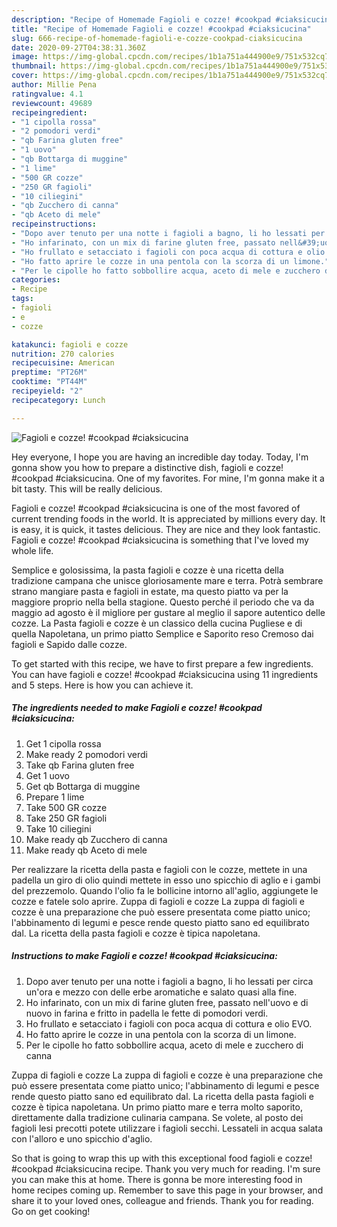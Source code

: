 ```yaml
---
description: "Recipe of Homemade Fagioli e cozze! #cookpad #ciaksicucina"
title: "Recipe of Homemade Fagioli e cozze! #cookpad #ciaksicucina"
slug: 666-recipe-of-homemade-fagioli-e-cozze-cookpad-ciaksicucina
date: 2020-09-27T04:38:31.360Z
image: https://img-global.cpcdn.com/recipes/1b1a751a444900e9/751x532cq70/fagioli-e-cozze-cookpad-ciaksicucina-recipe-main-photo.jpg
thumbnail: https://img-global.cpcdn.com/recipes/1b1a751a444900e9/751x532cq70/fagioli-e-cozze-cookpad-ciaksicucina-recipe-main-photo.jpg
cover: https://img-global.cpcdn.com/recipes/1b1a751a444900e9/751x532cq70/fagioli-e-cozze-cookpad-ciaksicucina-recipe-main-photo.jpg
author: Millie Pena
ratingvalue: 4.1
reviewcount: 49689
recipeingredient:
- "1 cipolla rossa"
- "2 pomodori verdi"
- "qb Farina gluten free"
- "1 uovo"
- "qb Bottarga di muggine"
- "1 lime"
- "500 GR cozze"
- "250 GR fagioli"
- "10 ciliegini"
- "qb Zucchero di canna"
- "qb Aceto di mele"
recipeinstructions:
- "Dopo aver tenuto per una notte i fagioli a bagno, li ho lessati per circa un&#39;ora e mezzo con delle erbe aromatiche e salato quasi alla fine."
- "Ho infarinato, con un mix di farine gluten free, passato nell&#39;uovo e di nuovo in farina e fritto in padella le fette di pomodori verdi."
- "Ho frullato e setacciato i fagioli con poca acqua di cottura e olio EVO."
- "Ho fatto aprire le cozze in una pentola con la scorza di un limone."
- "Per le cipolle ho fatto sobbollire acqua, aceto di mele e zucchero di canna"
categories:
- Recipe
tags:
- fagioli
- e
- cozze

katakunci: fagioli e cozze 
nutrition: 270 calories
recipecuisine: American
preptime: "PT26M"
cooktime: "PT44M"
recipeyield: "2"
recipecategory: Lunch

---
```



![Fagioli e cozze! #cookpad #ciaksicucina](https://img-global.cpcdn.com/recipes/1b1a751a444900e9/751x532cq70/fagioli-e-cozze-cookpad-ciaksicucina-recipe-main-photo.jpg)

Hey everyone, I hope you are having an incredible day today. Today, I'm gonna show you how to prepare a distinctive dish, fagioli e cozze! #cookpad #ciaksicucina. One of my favorites. For mine, I'm gonna make it a bit tasty. This will be really delicious.

Fagioli e cozze! #cookpad #ciaksicucina is one of the most favored of current trending foods in the world. It is appreciated by millions every day. It is easy, it is quick, it tastes delicious. They are nice and they look fantastic. Fagioli e cozze! #cookpad #ciaksicucina is something that I've loved my whole life.

Semplice e golosissima, la pasta fagioli e cozze è una ricetta della tradizione campana che unisce gloriosamente mare e terra. Potrà sembrare strano mangiare pasta e fagioli in estate, ma questo piatto va per la maggiore proprio nella bella stagione. Questo perché il periodo che va da maggio ad agosto è il migliore per gustare al meglio il sapore autentico delle cozze. La Pasta fagioli e cozze è un classico della cucina Pugliese e di quella Napoletana, un primo piatto Semplice e Saporito reso Cremoso dai fagioli e Sapido dalle cozze.


To get started with this recipe, we have to first prepare a few ingredients. You can have fagioli e cozze! #cookpad #ciaksicucina using 11 ingredients and 5 steps. Here is how you can achieve it.

<!--inarticleads1-->

##### The ingredients needed to make Fagioli e cozze! #cookpad #ciaksicucina:

1. Get 1 cipolla rossa
1. Make ready 2 pomodori verdi
1. Take qb Farina gluten free
1. Get 1 uovo
1. Get qb Bottarga di muggine
1. Prepare 1 lime
1. Take 500 GR cozze
1. Take 250 GR fagioli
1. Take 10 ciliegini
1. Make ready qb Zucchero di canna
1. Make ready qb Aceto di mele


Per realizzare la ricetta della pasta e fagioli con le cozze, mettete in una padella un giro di olio quindi mettete in esso uno spicchio di aglio e i gambi del prezzemolo. Quando l&#39;olio fa le bollicine intorno all&#39;aglio, aggiungete le cozze e fatele solo aprire. Zuppa di fagioli e cozze La zuppa di fagioli e cozze è una preparazione che può essere presentata come piatto unico; l&#39;abbinamento di legumi e pesce rende questo piatto sano ed equilibrato dal. La ricetta della pasta fagioli e cozze è tipica napoletana. 

<!--inarticleads2-->

##### Instructions to make Fagioli e cozze! #cookpad #ciaksicucina:

1. Dopo aver tenuto per una notte i fagioli a bagno, li ho lessati per circa un&#39;ora e mezzo con delle erbe aromatiche e salato quasi alla fine.
1. Ho infarinato, con un mix di farine gluten free, passato nell&#39;uovo e di nuovo in farina e fritto in padella le fette di pomodori verdi.
1. Ho frullato e setacciato i fagioli con poca acqua di cottura e olio EVO.
1. Ho fatto aprire le cozze in una pentola con la scorza di un limone.
1. Per le cipolle ho fatto sobbollire acqua, aceto di mele e zucchero di canna


Zuppa di fagioli e cozze La zuppa di fagioli e cozze è una preparazione che può essere presentata come piatto unico; l&#39;abbinamento di legumi e pesce rende questo piatto sano ed equilibrato dal. La ricetta della pasta fagioli e cozze è tipica napoletana. Un primo piatto mare e terra molto saporito, direttamente dalla tradizione culinaria campana. Se volete, al posto dei fagioli lesi precotti potete utilizzare i fagioli secchi. Lessateli in acqua salata con l&#39;alloro e uno spicchio d&#39;aglio. 

So that is going to wrap this up with this exceptional food fagioli e cozze! #cookpad #ciaksicucina recipe. Thank you very much for reading. I'm sure you can make this at home. There is gonna be more interesting food in home recipes coming up. Remember to save this page in your browser, and share it to your loved ones, colleague and friends. Thank you for reading. Go on get cooking!
